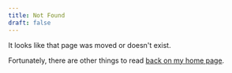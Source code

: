 ```yaml
---
title: Not Found
draft: false
---
```


It looks like that page was moved or doesn't exist.

Fortunately, there are other things to read [back on my home page](/).
